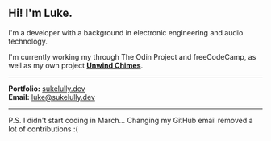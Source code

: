 ## Hi! I'm Luke.

I'm a developer with a background in electronic engineering and audio technology.

I'm currently working my through The Odin Project and freeCodeCamp, as well as my own project [**Unwind Chimes**](https://sukelully.github.io/unwind-chimes).

---

**Portfolio:** [sukelully.dev](https://sukelully.dev)  
**Email:** [luke@sukelully.dev](mailto:luke@sukelully.dev)

---

P.S. I didn't start coding in March... Changing my GitHub email removed a lot of contributions :(